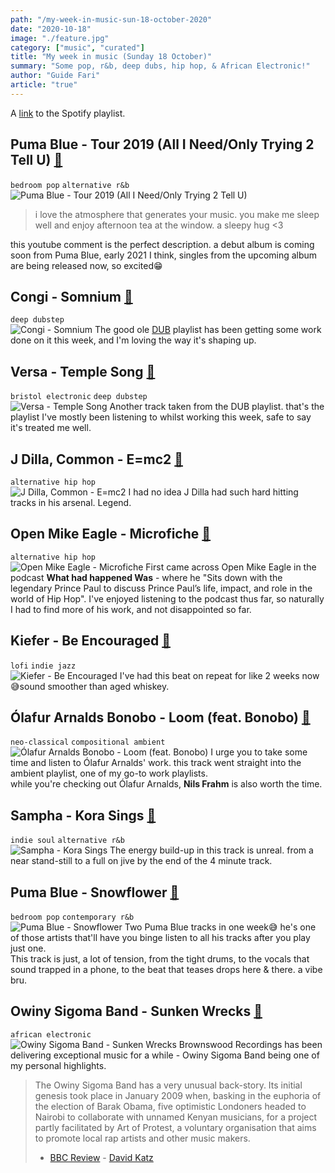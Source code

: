 ```yaml
---
path: "/my-week-in-music-sun-18-october-2020"
date: "2020-10-18"
image: "./feature.jpg"
category: ["music", "curated"]
title: "My week in music (Sunday 18 October)"
summary: "Some pop, r&b, deep dubs, hip hop, & African Electronic!"
author: "Guide Fari"
article: "true"
---
```

A [link](https://open.spotify.com/playlist/35GU6CEPnjpiOrN0b9EcBN?si=09aYsT4WTdaygwcRxlVOKQ) to the Spotify playlist.

## Puma Blue - Tour 2019 (All I Need/Only Trying 2 Tell U) [🔗](https://youtu.be/gAOIK3aJWgk)
`bedroom pop` `alternative r&b` <br>
![Puma Blue - Tour 2019 (All I Need/Only Trying 2 Tell U)](https://i.scdn.co/image/ab67616d00001e025ecd2e7f9ebf407ceac62adb)
> i love the atmosphere that generates your music. you make me sleep well and enjoy afternoon tea at the window. a sleepy hug <3

this youtube comment is the perfect description. a debut album is coming soon from Puma Blue, early 2021 I think, singles from the upcoming album are being released now, so excited😁

## Congi - Somnium [🔗](https://youtu.be/DcYusIETvsg?list=TLPQMDMxMDIwMjCORiZPTQ94FA)
`deep dubstep`  <br>
![Congi - Somnium](https://i.scdn.co/image/ab67616d00001e02745f6d7dc8b0eab82aaf1f7b)
The good ole [DUB](https://open.spotify.com/playlist/1IsMOpogKs7R67Ze7r1maM?si=iUJvI4ayQ1e4nl4PHF6DBw) playlist has been getting some work done on it this week, and I'm loving the way it's shaping up.

## Versa - Temple Song [🔗](https://youtu.be/Y6JCNMWwJqI)
`bristol electronic` `deep dubstep` <br>
![Versa - Temple Song](https://i.scdn.co/image/ab67616d00001e02a03c8f58d93ea56a37777c3f)
Another track taken from the DUB playlist. that's the playlist I've mostly been listening to whilst working this week, safe to say it's treated me well.

## J Dilla, Common - E=mc2 [🔗](https://youtu.be/Hizl_SEn9dM)
`alternative hip hop` <br>
![J Dilla, Common - E=mc2](https://i.scdn.co/image/ab67616d00001e02ef9686bf0ee802fd014136cc)
I had no idea J Dilla had such hard hitting tracks in his arsenal. Legend.

## Open Mike Eagle - Microfiche [🔗](https://www.youtube.com/watch?v=GSP0b85BKmY)
`alternative hip hop`  <br>
![Open Mike Eagle - Microfiche](https://i.scdn.co/image/ab67616d00001e021be2ba958eb3a6b5e5f9d469)
First came across Open Mike Eagle in the podcast **What had happened Was** - where he "Sits down with the legendary Prince Paul to discuss Prince Paul’s life, impact, and role in the world of Hip Hop". I've enjoyed listening to the podcast thus far, so naturally I had to find more of his work, and not disappointed so far.

## Kiefer - Be Encouraged [🔗](https://youtu.be/SL0fXKNAd2c)
`lofi` `indie jazz` <br>
![Kiefer - Be Encouraged](https://i.scdn.co/image/ab67616d00001e02d45007b857b57aef52e3f6e8)
I've had this beat on repeat for like 2 weeks now😅sound smoother than aged whiskey.

## Ólafur Arnalds Bonobo - Loom (feat. Bonobo) [🔗](https://youtu.be/xMDwqeFQuKg)
`neo-classical` `compositional ambient` <br>
![Ólafur Arnalds Bonobo - Loom (feat. Bonobo)](https://i.scdn.co/image/ab67616d00001e025f4cf8be08b81259d57ea024)
I urge you to take some time and listen to Ólafur Arnalds' work. this track went straight into the ambient playlist, one of my go-to work playlists.<br>
while you're checking out Ólafur Arnalds, **Nils Frahm** is also worth the time.

## Sampha - Kora Sings [🔗](https://youtu.be/A0HXAhbA7ts)
`indie soul` `alternative r&b` <br>
![Sampha - Kora Sings](https://i.scdn.co/image/ab67616d00001e02002b6e0eb340a91af2230b16)
The energy build-up in this track is unreal. from a near stand-still to a full on jive by the end of the 4 minute track.

## Puma Blue - Snowflower [🔗](https://youtu.be/TkWlbTLA2IM)
`bedroom pop` `contemporary r&b` <br>
![Puma Blue - Snowflower](https://i.scdn.co/image/ab67616d00001e0221a1d7538ce9a413a5ef02ff)
Two Puma Blue tracks in one week😅 he's one of those artists that'll have you binge listen to all his tracks after you play just one.<br>
This track is just, a lot of tension, from the tight drums, to the vocals that sound trapped in a phone, to the beat that teases drops here & there. a vibe bru.

## Owiny Sigoma Band - Sunken Wrecks [🔗](https://youtu.be/sGTCMv1JwoU)
`african electronic` <br>
![Owiny Sigoma Band - Sunken Wrecks](https://i.scdn.co/image/ab67616d00001e026e9022f380a4fb48443a9505)
Brownswood Recordings has been delivering exceptional music for a while - Owiny Sigoma Band being one of my personal highlights.
> The Owiny Sigoma Band has a very unusual back-story. Its initial genesis took place in January 2009 when, basking in the euphoria of the election of Barak Obama, five optimistic Londoners headed to Nairobi to collaborate with unnamed Kenyan musicians, for a project partly facilitated by Art of Protest, a voluntary organisation that aims to promote local rap artists and other music makers.
> - [BBC Review](https://www.bbc.co.uk/music/reviews/8pzb/) - [David Katz](https://www.bbc.co.uk/music/reviewers/ffnv)